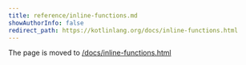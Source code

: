 ```yaml
---
title: reference/inline-functions.md
showAuthorInfo: false
redirect_path: https://kotlinlang.org/docs/inline-functions.html
---
```


The page is moved to [/docs/inline-functions.html](/docs/inline-functions.html)
